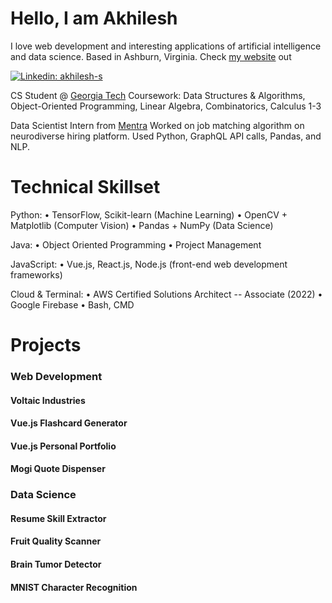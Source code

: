 # Hello, I am Akhilesh
I love web development and interesting applications of artificial intelligence and data science. Based in Ashburn, Virginia.
Check [my website](https://www.akhilesh.dev) out

[![Linkedin: akhilesh-s](https://img.shields.io/badge/-Akhilesh%20Sivaganesan-blue?style=flat-square&logo=Linkedin&logoColor=white&link=https://www.linkedin.com/in/akhilesh-s/)](https://www.linkedin.com/in/akhilesh-s/)

CS Student @ [Georgia Tech](https://www.gatech.edu/) 
Coursework: Data Structures & Algorithms, Object-Oriented Programming, Linear Algebra, Combinatorics, Calculus 1-3

Data Scientist Intern from [Mentra](https://www.mentra.me/)
Worked on job matching algorithm on neurodiverse hiring platform. Used Python, GraphQL API calls, Pandas, and NLP.

# Technical Skillset

Python: 
• TensorFlow, Scikit-learn (Machine Learning)
• OpenCV + Matplotlib (Computer Vision)
• Pandas + NumPy (Data Science)

Java: 
• Object Oriented Programming
• Project Management

JavaScript: 
• Vue.js, React.js, Node.js (front-end web development frameworks)

Cloud & Terminal:
• AWS Certified Solutions Architect -- Associate (2022)
• Google Firebase
• Bash, CMD

# Projects

### Web Development
<!--Web Development Projects-->
#### Voltaic Industries
#### Vue.js Flashcard Generator
#### Vue.js Personal Portfolio
#### Mogi Quote Dispenser

### Data Science
#### Resume Skill Extractor
#### Fruit Quality Scanner
#### Brain Tumor Detector
#### MNIST Character Recognition
<!--Machine Learning Projects-->
